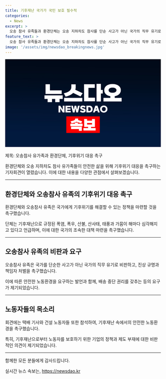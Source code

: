 ```yaml
---
title: 기후재난 국가가 국민 보호 필수적
categories:
  - News
excerpt: >
  오송 참사 유족들과 환경단체는 오송 지하차도 참사를 단순 사고가 아닌 국가의 직무 유기로 비판했다. 국가에게 기후위기를 대비하고 국민을 보호하기 위한 정책을 촉구하는 한편, 기후재난으로 인한 사회적 불평등 문제에 대해 주장했다. 유족들은 참사의 진상규명과 책임자 처벌을 요구하며, 노동자들도 기후재난 속에서의 안전한 노동환경을 보장해달라고 촉구했다.
feature_text: >
  오송 참사 유족들과 환경단체는 오송 지하차도 참사를 단순 사고가 아닌 국가의 직무 유기로 비판했다. 국가에게 기후위기를 대비하고 국민을 보호하기 위한 정책을 촉구하는 한편, 기후재난으로 인한 사회적 불평등 문제에 대해 주장했다. 유족들은 참사의 진상규명과 책임자 처벌을 요구하며, 노동자들도 기후재난 속에서의 안전한 노동환경을 보장해달라고 촉구했다.
image: '/assets/img/newsdao_breakingnews.jpg'
---
```


<p><img src="/assets/img/newsdao_breakingnews.jpg" alt="firstkoreanews 속보" /></p>

<p>제목: 오송참사 유가족과 환경단체, 기후위기 대응 촉구</p>

<p>환경단체와 오송 지하차도 참사 유가족들이 안전한 삶을 위해 기후위기 대응을 촉구하는 기자회견이 열렸습니다. 이에 대한 내용을 다양한 관점에서 살펴보겠습니다.</p>

<hr />

<h2 data-ke-size="size26">환경단체와 오송참사 유족의 기후위기 대응 촉구</h2>

<p>환경단체와 오송참사 유족은 국가에게 기후위기를 해결할 수 있는 정책을 마련할 것을 촉구했습니다. </p>

<p data-ke-size="size16">단체는 기후재난으로 규정된 폭염, 폭우, 산불, 산사태, 태풍과 가뭄이 해마다 심각해지고 있다고 언급하며, 이에 대한 국가의 조속한 대책 마련을 촉구했습니다.</p>

<hr />

<h2 data-ke-size="size26">오송참사 유족의 비판과 요구</h2>

<p>오송참사 유족은 국가를 단순한 사고가 아닌 국가의 직무 유기로 비판하고, 진상 규명과 책임자 처벌을 촉구했습니다.</p>

<p data-ke-size="size16">이에 따른 안전한 노동환경을 요구하는 발언과 함께, 배송 중단 권리를 갖추는 등의 요구가 제기되었습니다.</p>

<hr />

<h2 data-ke-size="size26">노동자들의 목소리</h2>

<p>회견에는 택배 기사와 건설 노동자들 또한 참석하여, 기후재난 속에서의 안전한 노동환경을 촉구했습니다.</p>

<p data-ke-size="size16">특히, 기후재난으로부터 노동자를 보호하기 위한 기업의 정책과 제도 부재에 대한 비판적인 의견이 제기되었습니다.</p>

<hr />

<p>함께한 모든 분들에게 감사드립니다.</p>
실시간 뉴스 속보는, <a href="https://newsdao.kr" rel="dofollow">https://newsdao.kr</a>


